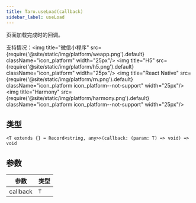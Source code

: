 ```yaml
---
title: Taro.useLoad(callback)
sidebar_label: useLoad
---
```


页面加载完成时的回调。

支持情况：<img title="微信小程序" src={require('@site/static/img/platform/weapp.png').default} className="icon_platform" width="25px"/> <img title="H5" src={require('@site/static/img/platform/h5.png').default} className="icon_platform" width="25px"/> <img title="React Native" src={require('@site/static/img/platform/rn.png').default} className="icon_platform icon_platform--not-support" width="25px"/> <img title="Harmony" src={require('@site/static/img/platform/harmony.png').default} className="icon_platform icon_platform--not-support" width="25px"/>

## 类型

```tsx
<T extends {} = Record<string, any>>(callback: (param: T) => void) => void
```

## 参数

| 参数 | 类型 |
| --- | --- |
| callback | `T` |
